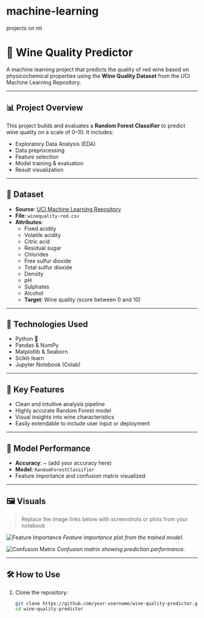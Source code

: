 # machine-learning
projects on ml
# 🍷 Wine Quality Predictor

A machine learning project that predicts the quality of red wine based on physicochemical properties using the **Wine Quality Dataset** from the UCI Machine Learning Repository.

---

## 📊 Project Overview

This project builds and evaluates a **Random Forest Classifier** to predict wine quality on a scale of 0–10. It includes:

- Exploratory Data Analysis (EDA)
- Data preprocessing
- Feature selection
- Model training & evaluation
- Result visualization

---

## 📁 Dataset

- **Source**: [UCI Machine Learning Repository](https://archive.ics.uci.edu/ml/datasets/wine+quality)
- **File**: `winequality-red.csv`
- **Attributes**:
  - Fixed acidity
  - Volatile acidity
  - Citric acid
  - Residual sugar
  - Chlorides
  - Free sulfur dioxide
  - Total sulfur dioxide
  - Density
  - pH
  - Sulphates
  - Alcohol
  - **Target**: Wine quality (score between 0 and 10)

---

## 🚀 Technologies Used

- Python 🐍
- Pandas & NumPy
- Matplotlib & Seaborn
- Scikit-learn
- Jupyter Notebook (Colab)

---

## 📌 Key Features

- Clean and intuitive analysis pipeline
- Highly accurate Random Forest model
- Visual insights into wine characteristics
- Easily extendable to include user input or deployment

---

## 🧪 Model Performance

- **Accuracy**: ~ (add your accuracy here)
- **Model**: `RandomForestClassifier`
- Feature importance and confusion matrix visualized

---

## 🖼️ Visuals

> Replace the image links below with screenshots or plots from your notebook

![Feature Importance](images/feature_importance.png)
*Feature importance plot from the trained model.*

![Confusion Matrix](images/confusion_matrix.png)
*Confusion matrix showing prediction performance.*

---

## 🛠️ How to Use

1. Clone the repository:
   ```bash
   git clone https://github.com/your-username/wine-quality-predictor.git
   cd wine-quality-predictor
